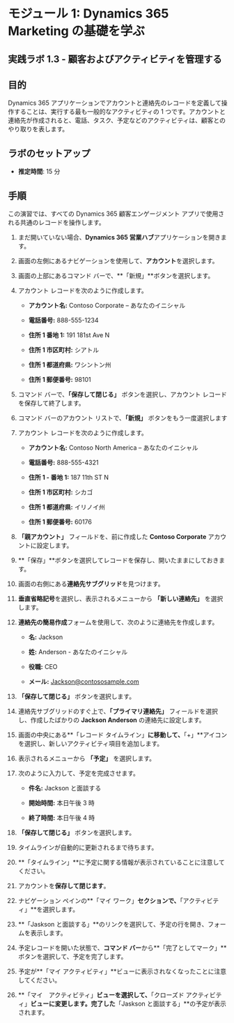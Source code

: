 ﻿---
lab:
    title: 'ラボ 1.3: 顧客およびアクティビティを管理する'
    module: 'モジュール 1: Dynamics 365 Marketing の基礎を学ぶ'
---

モジュール 1: Dynamics 365 Marketing の基礎を学ぶ
========================

## 実践ラボ 1.3 - 顧客およびアクティビティを管理する

## 目的

Dynamics 365 アプリケーションでアカウントと連絡先のレコードを定義して操作することは、実行する最も一般的なアクティビティの 1 つです。アカウントと連絡先が作成されると、電話、タスク、予定などのアクティビティは、顧客とのやり取りを表します。

## ラボのセットアップ

  - **推定時間**: 15 分

## 手順

この演習では、すべての Dynamics 365 顧客エンゲージメント アプリで使用される共通のレコードを操作します。 

1. まだ開いていない場合、**Dynamics 365 営業ハブ**アプリケーションを開きます。 

2. 画面の左側にあるナビゲーションを使用して、**アカウント**を選択します。 

3. 画面の上部にあるコマンド バーで、**「新規」**ボタンを選択します。

4. アカウント レコードを次のように作成します。

	- **アカウント名:** Contoso Corporate – あなたのイニシャル

	- **電話番号:** 888-555-1234

	- **住所 1 番地 1:** 191 181st Ave N

	- **住所 1 市区町村:** シアトル

	- **住所 1 都道府県:** ワシントン州

	- **住所 1 郵便番号:** 98101

5. コマンド バーで、**「保存して閉じる」** ボタンを選択し、アカウント レコードを保存して終了します。

6. コマンド バーのアカウント リストで、**「新規」** ボタンをもう一度選択します

7. アカウント レコードを次のように作成します。

	- **アカウント名:** Contoso North America – あなたのイニシャル

	- **電話番号:** 888-555-4321

	- **住所 1 - 番地 1:** 187 11th ST N

	- **住所 1 市区町村:** シカゴ

	- **住所 1 都道府県:** イリノイ州

	- **住所 1 郵便番号:** 60176

8. **「親アカウント」** フィールドを、前に作成した **Contoso Corporate** アカウントに設定します。 

9. **「保存」**ボタンを選択してレコードを保存し、開いたままにしておきます。 

10. 画面の右側にある**連絡先サブグリッド**を見つけます。 

11. **垂直省略記号**を選択し、表示されるメニューから **「新しい連絡先」** を選択します。 

12. **連絡先の簡易作成**フォームを使用して、次のように連絡先を作成します。

	- **名:** Jackson

	- **姓:** Anderson - あなたのイニシャル

	- **役職:** CEO

	- **メール:** Jackson@contososample.com

13. **「保存して閉じる」** ボタンを選択します。

14. 連絡先サブグリッドのすぐ上で、**「プライマリ連絡先」** フィールドを選択し、作成したばかりの **Jackson Anderson** の連絡先に設定します。 

15. 画面の中央にある**「レコード タイムライン」**に移動して、**「+」**アイコンを選択し、新しいアクティビティ項目を追加します。 

16. 表示されるメニューから **「予定」** を選択します。

17. 次のように入力して、予定を完成させます。

	- **件名:** Jackson と面談する

	- **開始時間:** 本日午後 3 時

	- **終了時間:** 本日午後 4 時

18. **「保存して閉じる」** ボタンを選択します。 

19. タイムラインが自動的に更新されるまで待ちます。 

20. **「タイムライン」**に予定に関する情報が表示されていることに注意してください。 

21. アカウントを**保存して閉じます**。 

22. ナビゲーション ペインの**「マイ ワーク」**セクションで、**「アクティビティ」**を選択します。

23. **「Jaskson と面談する」**のリンクを選択して、予定の行を開き、フォームを表示します。 

24. 予定レコードを開いた状態で、**コマンド バー**から**「完了としてマーク」**ボタンを選択して、予定を完了します。 

25. 予定が**「マイ アクティビティ」**ビューに表示されなくなったことに注意してください。 

26. **「マイ　アクティビティ」**ビューを選択して、**「クローズド アクティビティ」**ビューに変更します。完了した**「Jaskson と面談する」**の予定が表示されます。
